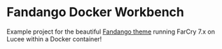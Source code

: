 # Fandango Docker Workbench

Example project for the beautiful [Fandango theme](https://github.com/farcrycore/project-fandango) running FarCry 7.x on Lucee within a Docker container!

